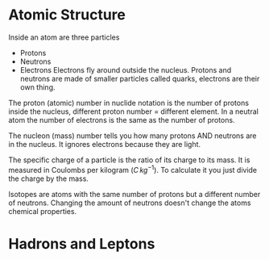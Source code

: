 # Atomic Structure
Inside an atom are three particles
- Protons
- Neutrons
- Electrons
Electrons fly around outside the nucleus.
Protons and neutrons are made of smaller particles called quarks, electrons are their own thing.

The proton (atomic) number in nuclide notation is the number of protons inside the nucleus, different proton number = different element.
In a neutral atom the number of electrons is the same as the number of protons.

The nucleon (mass) number tells you how many protons AND neutrons are in the nucleus. It ignores electrons because they are light.

The specific charge of a particle is the ratio of its charge to its mass.
It is measured in Coulombs per kilogram ($C\,kg^{-1}$).
To calculate it you just divide the charge by the mass.

Isotopes are atoms with the same number of protons but a different number of neutrons. Changing the amount of neutrons doesn't change the atoms chemical properties.

# Hadrons and Leptons








